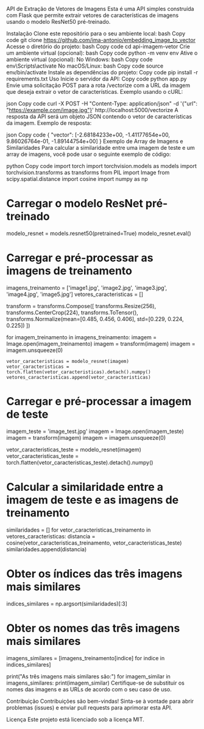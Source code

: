 API de Extração de Vetores de Imagens
Esta é uma API simples construída com Flask que permite extrair vetores de características de imagens usando o modelo ResNet50 pré-treinado.

Instalação
Clone este repositório para o seu ambiente local:
bash
Copy code
git clone https://github.com/ima-antonio/embedding_image_to_vector
Acesse o diretório do projeto:
bash
Copy code
cd api-imagem-vetor
Crie um ambiente virtual (opcional):
bash
Copy code
python -m venv env
Ative o ambiente virtual (opcional):
No Windows:
bash
Copy code
env\Scripts\activate
No macOS/Linux:
bash
Copy code
source env/bin/activate
Instale as dependências do projeto:
Copy code
pip install -r requirements.txt
Uso
Inicie o servidor da API:
Copy code
python app.py
Envie uma solicitação POST para a rota /vectorize com a URL da imagem que deseja extrair o vetor de características.
Exemplo usando o cURL:

json
Copy code
curl -X POST -H "Content-Type: application/json" -d '{"url": "https://example.com/image.jpg"}' http://localhost:5000/vectorize
A resposta da API será um objeto JSON contendo o vetor de características da imagem.
Exemplo de resposta:

json
Copy code
{
  "vector": [-2.68184233e+00, -1.41177654e+00, 9.86026764e-01, -1.89144754e+00]
}
Exemplo de Array de Imagens e Similaridades
Para calcular a similaridade entre uma imagem de teste e um array de imagens, você pode usar o seguinte exemplo de código:

python
Copy code
import torch
import torchvision.models as models
import torchvision.transforms as transforms
from PIL import Image
from scipy.spatial.distance import cosine
import numpy as np

# Carregar o modelo ResNet pré-treinado
modelo_resnet = models.resnet50(pretrained=True)
modelo_resnet.eval()

# Carregar e pré-processar as imagens de treinamento
imagens_treinamento = ['image1.jpg', 'image2.jpg', 'image3.jpg', 'image4.jpg', 'image5.jpg']
vetores_caracteristicas = []

transform = transforms.Compose([
    transforms.Resize(256),
    transforms.CenterCrop(224),
    transforms.ToTensor(),
    transforms.Normalize(mean=[0.485, 0.456, 0.406], std=[0.229, 0.224, 0.225])
])

for imagem_treinamento in imagens_treinamento:
    imagem = Image.open(imagem_treinamento)
    imagem = transform(imagem)
    imagem = imagem.unsqueeze(0)

    vetor_caracteristicas = modelo_resnet(imagem)
    vetor_caracteristicas = torch.flatten(vetor_caracteristicas).detach().numpy()
    vetores_caracteristicas.append(vetor_caracteristicas)

# Carregar e pré-processar a imagem de teste
imagem_teste = 'image_test.jpg'
imagem = Image.open(imagem_teste)
imagem = transform(imagem)
imagem = imagem.unsqueeze(0)

vetor_caracteristicas_teste = modelo_resnet(imagem)
vetor_caracteristicas_teste = torch.flatten(vetor_caracteristicas_teste).detach().numpy()

# Calcular a similaridade entre a imagem de teste e as imagens de treinamento
similaridades = []
for vetor_caracteristicas_treinamento in vetores_caracteristicas:
    distancia = cosine(vetor_caracteristicas_treinamento, vetor_caracteristicas_teste)
    similaridades.append(distancia)

# Obter os índices das três imagens mais similares
indices_similares = np.argsort(similaridades)[:3]

# Obter os nomes das três imagens mais similares
imagens_similares = [imagens_treinamento[indice] for indice in indices_similares]

print("As três imagens mais similares são:")
for imagem_similar in imagens_similares:
    print(imagem_similar)
Certifique-se de substituir os nomes das imagens e as URLs de acordo com o seu caso de uso.

Contribuição
Contribuições são bem-vindas! Sinta-se à vontade para abrir problemas (issues) e enviar pull requests para aprimorar esta API.

Licença
Este projeto está licenciado sob a licença MIT.
